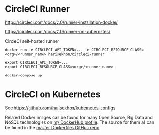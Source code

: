 CircleCI Runner
===============

https://circleci.com/docs/2.0/runner-installation-docker/

https://circleci.com/docs/2.0/runner-on-kubernetes/

CircleCI self-hosted runner

```
docker run -e CIRCLECI_API_TOKEN=... -e CIRCLECI_RESOURCE_CLASS=<org>/<runner_name> harisekhon/circleci-runner
```

```
export CIRCLECI_API_TOKEN=...
export CIRCLECI_RESOURCE_CLASS=<org>/<runner_name>

docker-compose up
```

# CircleCI on Kubernetes

See https://github.com/harisekhon/kubernetes-configs

Related Docker images can be found for many Open Source, Big Data and NoSQL technologies on [my DockerHub profile](https://hub.docker.com/r/harisekhon). The source for them all can be found in the [master Dockerfiles GitHub repo](https://github.com/HariSekhon/Dockerfiles/).
